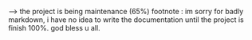 --> the project is being maintenance (65%) footnote : im sorry for badly markdown, i have no idea to write the documentation until the project is finish 100%. god bless u all.
